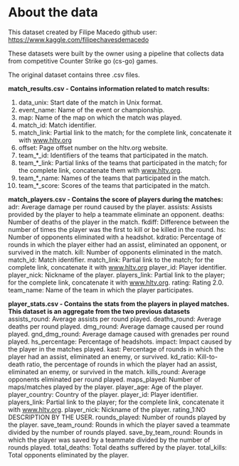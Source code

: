 # About the data

This dataset created by Filipe Macedo
github user: https://www.kaggle.com/filipechavesdemacedo 

These datasets were built by the owner using a pipeline that collects data from competitive Counter Strike go (cs-go) games. 

The original dataset contains three .csv files. 

**match_results.csv - Contains information related to match results:**
1. data_unix: Start date of the match in Unix format.
2. event_name: Name of the event or championship.
3. map: Name of the map on which the match was played.
4. match_id: Match identifier.
5. match_link: Partial link to the match; for the complete link, concatenate it with www.hltv.org
6. offset: Page offset number on the hltv.org website.
7. team_*_id: Identifiers of the teams that participated in the match.
8. team_*_link: Partial links of the teams that participated in the match; for the complete link, concatenate them with www.hltv.org.
9. team_*_name: Names of the teams that participated in the match.
10. team_*_score: Scores of the teams that participated in the match.

**match_players.csv - Contains the score of players during the matches:**
adr: Average damage per round caused by the player.
assists: Assists provided by the player to help a teammate eliminate an opponent.
deaths: Number of deaths of the player in the match.
fkdiff: Difference between the number of times the player was the first to kill or be killed in the round.
hs: Number of opponents eliminated with a headshot.
kdratio: Percentage of rounds in which the player either had an assist, eliminated an opponent, or survived in the match.
kill: Number of opponents eliminated in the match.
match_id: Match identifier.
match_link: Partial link to the match; for the complete link, concatenate it with www.hltv.org 
player_id: Player identifier.
player_nick: Nickname of the player.
players_link: Partial link to the player; for the complete link, concatenate it with www.hltv.org.
rating: Rating 2.0.
team_name: Name of the team in which the player participates.

**player_stats.csv - Contains the stats from the players in played matches. This dataset is an aggregate from the two previous datasets**
assists_round: Average assists per round played.
deaths_round: Average deaths per round played.
dmg_round: Average damage caused per round played.
gnd_dmg_round: Average damage caused with grenades per round played.
hs_percentage: Percentage of headshots.
impact: Impact caused by the player in the matches played.
kast: Percentage of rounds in which the player had an assist, eliminated an enemy, or survived.
kd_ratio: Kill-to-death ratio, the percentage of rounds in which the player had an assist, eliminated an enemy, or survived in the match.
kills_round: Average opponents eliminated per round played.
maps_played: Number of maps/matches played by the player.
player_age: Age of the player.
player_country: Country of the player.
player_id: Player identifier.
players_link: Partial link to the player; for the complete link, concatenate it with www.hltv.org.
player_nick: Nickname of the player.
rating_1:NO DESCRIPTION BY THE USER.
rounds_played: Number of rounds played by the player.
save_team_round: Rounds in which the player saved a teammate divided by the number of rounds played.
save_by_team_round: Rounds in which the player was saved by a teammate divided by the number of rounds played.
total_deaths: Total deaths suffered by the player.
total_kills: Total opponents eliminated by the player.